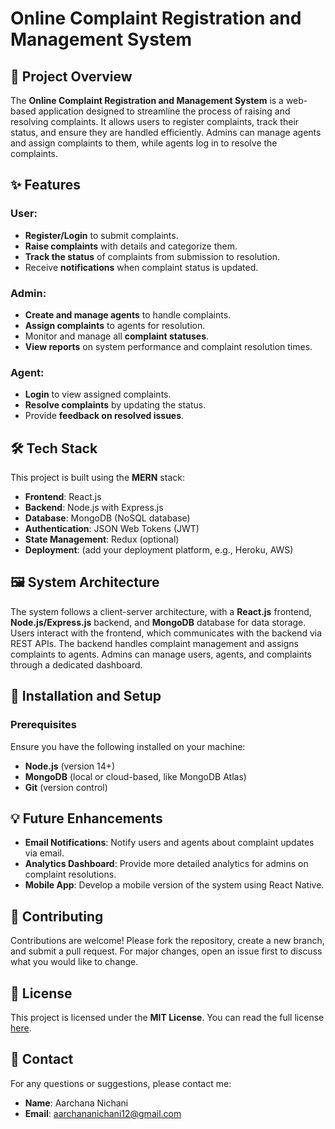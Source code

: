 # Online Complaint Registration and Management System

## 📖 Project Overview
The **Online Complaint Registration and Management System** is a web-based application designed to streamline the process of raising and resolving complaints. It allows users to register complaints, track their status, and ensure they are handled efficiently. Admins can manage agents and assign complaints to them, while agents log in to resolve the complaints.

## ✨ Features

### User:
- **Register/Login** to submit complaints.
- **Raise complaints** with details and categorize them.
- **Track the status** of complaints from submission to resolution.
- Receive **notifications** when complaint status is updated.

### Admin:
- **Create and manage agents** to handle complaints.
- **Assign complaints** to agents for resolution.
- Monitor and manage all **complaint statuses**.
- **View reports** on system performance and complaint resolution times.

### Agent:
- **Login** to view assigned complaints.
- **Resolve complaints** by updating the status.
- Provide **feedback on resolved issues**.

## 🛠️ Tech Stack
This project is built using the **MERN** stack:
- **Frontend**: React.js
- **Backend**: Node.js with Express.js
- **Database**: MongoDB (NoSQL database)
- **Authentication**: JSON Web Tokens (JWT)
- **State Management**: Redux (optional)
- **Deployment**: (add your deployment platform, e.g., Heroku, AWS)

## 🖼️ System Architecture
The system follows a client-server architecture, with a **React.js** frontend, **Node.js/Express.js** backend, and **MongoDB** database for data storage. Users interact with the frontend, which communicates with the backend via REST APIs. The backend handles complaint management and assigns complaints to agents. Admins can manage users, agents, and complaints through a dedicated dashboard.

## 🚀 Installation and Setup

### Prerequisites
Ensure you have the following installed on your machine:
- **Node.js** (version 14+)
- **MongoDB** (local or cloud-based, like MongoDB Atlas)
- **Git** (version control)

## 💡 Future Enhancements
- **Email Notifications**: Notify users and agents about complaint updates via email.
- **Analytics Dashboard**: Provide more detailed analytics for admins on complaint resolutions.
- **Mobile App**: Develop a mobile version of the system using React Native.

## 🤝 Contributing
Contributions are welcome! Please fork the repository, create a new branch, and submit a pull request. For major changes, open an issue first to discuss what you would like to change.

## 📜 License
This project is licensed under the **MIT License**. You can read the full license [here](LICENSE).

## 📧 Contact
For any questions or suggestions, please contact me:
- **Name**: Aarchana Nichani
- **Email**: aarchananichani12@gmail.com
